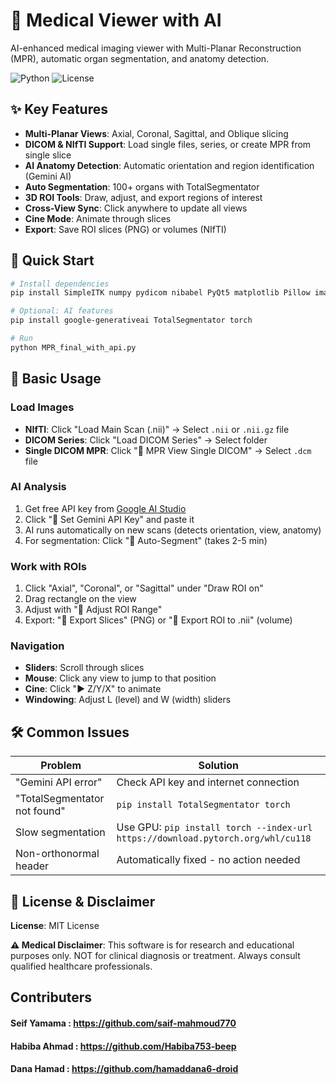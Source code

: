 # 🏥 Medical Viewer with AI

AI-enhanced medical imaging viewer with Multi-Planar Reconstruction (MPR), automatic organ segmentation, and anatomy detection.

![Python](https://img.shields.io/badge/python-3.8+-blue.svg)
![License](https://img.shields.io/badge/license-MIT-green.svg)

## ✨ Key Features

- **Multi-Planar Views**: Axial, Coronal, Sagittal, and Oblique slicing
- **DICOM & NIfTI Support**: Load single files, series, or create MPR from single slice
- **AI Anatomy Detection**: Automatic orientation and region identification (Gemini AI)
- **Auto Segmentation**: 100+ organs with TotalSegmentator
- **3D ROI Tools**: Draw, adjust, and export regions of interest
- **Cross-View Sync**: Click anywhere to update all views
- **Cine Mode**: Animate through slices
- **Export**: Save ROI slices (PNG) or volumes (NIfTI)

## 🚀 Quick Start

```bash
# Install dependencies
pip install SimpleITK numpy pydicom nibabel PyQt5 matplotlib Pillow imageio

# Optional: AI features
pip install google-generativeai TotalSegmentator torch

# Run
python MPR_final_with_api.py
```

## 📖 Basic Usage

### Load Images
- **NIfTI**: Click "Load Main Scan (.nii)" → Select `.nii` or `.nii.gz` file
- **DICOM Series**: Click "Load DICOM Series" → Select folder
- **Single DICOM MPR**: Click "📄 MPR View Single DICOM" → Select `.dcm` file

### AI Analysis
1. Get free API key from [Google AI Studio](https://makersuite.google.com/app/apikey)
2. Click "🔑 Set Gemini API Key" and paste it
3. AI runs automatically on new scans (detects orientation, view, anatomy)
4. For segmentation: Click "🤖 Auto-Segment" (takes 2-5 min)

### Work with ROIs
1. Click "Axial", "Coronal", or "Sagittal" under "Draw ROI on"
2. Drag rectangle on the view
3. Adjust with "🔧 Adjust ROI Range"
4. Export: "📁 Export Slices" (PNG) or "💾 Export ROI to .nii" (volume)

### Navigation
- **Sliders**: Scroll through slices
- **Mouse**: Click any view to jump to that position
- **Cine**: Click "▶ Z/Y/X" to animate
- **Windowing**: Adjust L (level) and W (width) sliders

## 🛠️ Common Issues

| Problem | Solution |
|---------|----------|
| "Gemini API error" | Check API key and internet connection |
| "TotalSegmentator not found" | `pip install TotalSegmentator torch` |
| Slow segmentation | Use GPU: `pip install torch --index-url https://download.pytorch.org/whl/cu118` |
| Non-orthonormal header | Automatically fixed - no action needed |

## 📝 License & Disclaimer

**License**: MIT License

**⚠️ Medical Disclaimer**: This software is for research and educational purposes only. NOT for clinical diagnosis or treatment. Always consult qualified healthcare professionals.

## Contributers
#### Seif Yamama : https://github.com/saif-mahmoud770
#### Habiba Ahmad : https://github.com/Habiba753-beep
#### Dana Hamad : https://github.com/hamaddana6-droid

